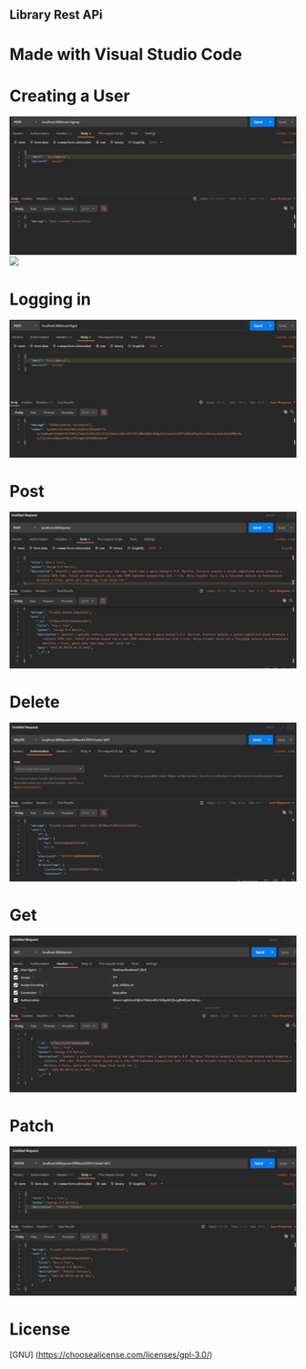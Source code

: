 ## Library Rest APi 
# Made with Visual Studio Code

# Creating a User
<img src = "user.jpg">
<img src = "userkey.jpg">

# Logging in
<img src = "login.jpg">

# Post
<img src = "post.jpg">

# Delete
<img src = "Delete.jpg">

# Get
<img src = "get.jpg">

# Patch
<img src = "Patch.jpg">


# License
[GNU] (https://choosealicense.com/licenses/gpl-3.0/)
